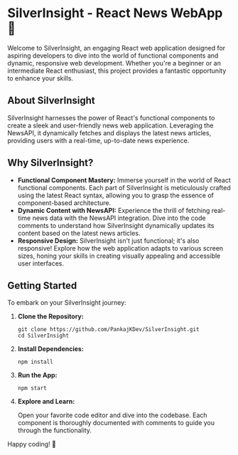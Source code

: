 <h1>SilverInsight - React News WebApp 📰</h1>

<p>Welcome to SilverInsight, an engaging React web application designed for aspiring developers to dive into the world of functional components and dynamic, responsive web development. Whether you're a beginner or an intermediate React enthusiast, this project provides a fantastic opportunity to enhance your skills.</p>

<h2>About SilverInsight</h2>

  <p>SilverInsight harnesses the power of React's functional components to create a sleek and user-friendly news web application. Leveraging the NewsAPI, it dynamically fetches and displays the latest news articles, providing users with a real-time, up-to-date news experience.</p>

   <h2>Why SilverInsight?</h2>

  <ul>
        <li><strong>Functional Component Mastery:</strong> Immerse yourself in the world of React functional components. Each part of SilverInsight is meticulously crafted using the latest React syntax, allowing you to grasp the essence of component-based architecture.</li>

  <li><strong>Dynamic Content with NewsAPI:</strong> Experience the thrill of fetching real-time news data with the NewsAPI integration. Dive into the code comments to understand how SilverInsight dynamically updates its content based on the latest news articles.</li>

  <li><strong>Responsive Design:</strong> SilverInsight isn't just functional; it's also responsive! Explore how the web application adapts to various screen sizes, honing your skills in creating visually appealing and accessible user interfaces.</li>
    </ul>

 <h2>Getting Started</h2>

  <p>To embark on your SilverInsight journey:</p>

  <ol>
        <li><strong>Clone the Repository:</strong></li>
        <pre><code>git clone https://github.com/PankajKDev/SilverInsight.git
cd SilverInsight</code></pre>

   <li><strong>Install Dependencies:</strong></li>
        <pre><code>npm install</code></pre>

  <li><strong>Run the App:</strong></li>
        <pre><code>npm start</code></pre>
 <li><strong>Explore and Learn:</strong></li>
        <p>Open your favorite code editor and dive into the codebase. Each component is thoroughly documented with comments to guide you through the functionality.</p>
    </ol>
 <p>Happy coding! 🚀</p>


